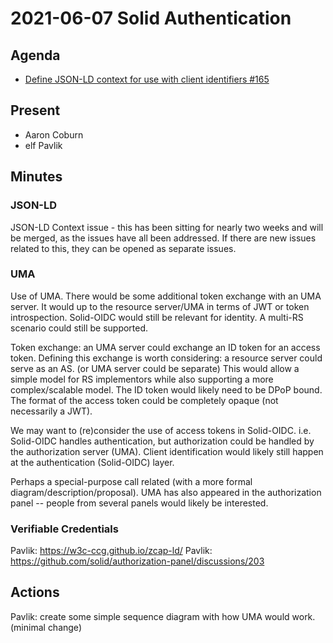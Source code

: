 # 2021-06-07 Solid Authentication

## Agenda

* [Define JSON-LD context for use with client identifiers #165](https://github.com/solid/authentication-panel/pull/165)

## Present

* Aaron Coburn
* elf Pavlik

## Minutes

### JSON-LD

JSON-LD Context issue - this has been sitting for nearly two weeks and will be merged, as the issues have all been addressed. If there are new issues related to this, they can be opened as separate issues.

### UMA

Use of UMA. There would be some additional token exchange with an UMA server. It would up to the resource server/UMA in terms of JWT or token introspection. Solid-OIDC would still be relevant for identity. A multi-RS scenario could still be supported.

Token exchange: an UMA server could exchange an ID token for an access token. Defining this exchange is worth considering: a resource server could serve as an AS. (or UMA server could be separate) This would allow a simple model for RS implementors while also supporting a more complex/scalable model. The ID token would likely need to be DPoP bound. The format of the access token could be completely opaque (not necessarily a JWT).

We may want to (re)consider the use of access tokens in Solid-OIDC. i.e. Solid-OIDC handles authentication, but authorization could be handled by the authorization server (UMA). Client identification would likely still happen at the authentication (Solid-OIDC) layer.

Perhaps a special-purpose call related (with a more formal diagram/description/proposal). UMA has also appeared in the authorization panel -- people from several panels would likely be interested.

### Verifiable Credentials


Pavlik: https://w3c-ccg.github.io/zcap-ld/
Pavlik: https://github.com/solid/authorization-panel/discussions/203


## Actions

Pavlik: create some simple sequence diagram with how UMA would work. (minimal change)
